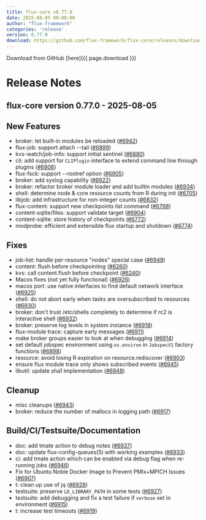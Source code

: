 ```yaml
---
title: flux-core v0.77.0
date: 2025-08-05 00:00:00
author: "flux-framework"
categories: 'release'
version: 0.77.0
download: https://github.com/flux-framework/flux-core/releases/download/v0.77.0/flux-core-0.77.0.tar.gz
---
```


Download from GitHub [here]({{ page.download }})

# Release Notes

flux-core version 0.77.0 - 2025-08-05
-------------------------------------

## New Features

 * broker: let built-in modules be reloaded ([#6942](https://github.com/flux-framework/flux-core/issues/6942))
 * flux-job: support attach --tail ([#6899](https://github.com/flux-framework/flux-core/issues/6899))
 * kvs-watch/job-info: support initial sentinel ([#6880](https://github.com/flux-framework/flux-core/issues/6880))
 * cli: add support for `CLIPlugin` interface to extend command line through
   plugins ([#6906](https://github.com/flux-framework/flux-core/issues/6906))
 * flux-fsck: support --rootref option ([#6905](https://github.com/flux-framework/flux-core/issues/6905))
 * broker: add syslog capability ([#6922](https://github.com/flux-framework/flux-core/issues/6922))
 * broker: refactor broker module loader and add builtin modules ([#6934](https://github.com/flux-framework/flux-core/issues/6934))
 * shell: determine node & core resource counts from R during init ([#6705](https://github.com/flux-framework/flux-core/issues/6705))
 * libjob: add infrastructure for non-integer counts ([#6832](https://github.com/flux-framework/flux-core/issues/6832))
 * flux-content: support new checkpoints list command ([#6798](https://github.com/flux-framework/flux-core/issues/6798))
 * content-sqlite/files: support validate target ([#6904](https://github.com/flux-framework/flux-core/issues/6904))
 * content-sqlite: store history of checkpoints ([#6772](https://github.com/flux-framework/flux-core/issues/6772))
 * modprobe: efficient and extensible flux startup and shutdown ([#6774](https://github.com/flux-framework/flux-core/issues/6774))

## Fixes

 * job-list: handle per-resource "nodes" special case ([#6949](https://github.com/flux-framework/flux-core/issues/6949))
 * content: flush before checkpointing ([#6260](https://github.com/flux-framework/flux-core/issues/6260))
 * kvs: call content.flush before checkpoint ([#6240](https://github.com/flux-framework/flux-core/issues/6240))
 * Macos fixes (not yet fully functional) ([#6926](https://github.com/flux-framework/flux-core/issues/6926))
 * macos port: use native interfaces to find default network interface
   ([#6925](https://github.com/flux-framework/flux-core/issues/6925))
 * shell: do not abort early when tasks are oversubscribed to resources
   ([#6930](https://github.com/flux-framework/flux-core/issues/6930))
 * broker: don't trust /etc/shells completely to determine if rc2 is
   interactive shell ([#6932](https://github.com/flux-framework/flux-core/issues/6932))
 * broker: preserve log levels in system instance ([#6918](https://github.com/flux-framework/flux-core/issues/6918))
 * flux-module trace: capture early messages ([#6911](https://github.com/flux-framework/flux-core/issues/6911))
 * make broker groups easier to look at when debugging ([#6914](https://github.com/flux-framework/flux-core/issues/6914))
 * set default jobspec environment using `os.environ` in `JobspecV1` factory
   functions ([#6898](https://github.com/flux-framework/flux-core/issues/6898))
 * resource: avoid losing R expiration on resource.rediscover ([#6903](https://github.com/flux-framework/flux-core/issues/6903))
 * ensure flux module trace only shows subscribed events ([#6945](https://github.com/flux-framework/flux-core/issues/6945))
 * libutil: update sha1 implementation ([#6948](https://github.com/flux-framework/flux-core/issues/6948))

## Cleanup

 * misc cleanups ([#6943](https://github.com/flux-framework/flux-core/issues/6943))
 * broker: reduce the number of mallocs in logging path ([#6917](https://github.com/flux-framework/flux-core/issues/6917))

## Build/CI/Testsuite/Documentation

 * doc: add tmate action to debug notes ([#6937](https://github.com/flux-framework/flux-core/issues/6937))
 * doc: update flux-config-queues(5) with working examples ([#6933](https://github.com/flux-framework/flux-core/issues/6933))
 * ci: add tmate action which can be enabled via debug flag when re-running
   jobs ([#6946](https://github.com/flux-framework/flux-core/issues/6946))
 * Fix for Ubuntu Noble Docker Image to Prevent PMIx+MPICH Issues ([#6907](https://github.com/flux-framework/flux-core/issues/6907))
 * t: clean up use of jq ([#6928](https://github.com/flux-framework/flux-core/issues/6928))
 * testsuite: preserve `LD_LIBRARY_PATH` in some tests ([#6927](https://github.com/flux-framework/flux-core/issues/6927))
 * testsuite: add debugging and fix a test failure if `verbose` set in
   environment ([#6915](https://github.com/flux-framework/flux-core/issues/6915))
 * t: increase test timeouts ([#6919](https://github.com/flux-framework/flux-core/issues/6919))
